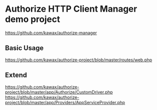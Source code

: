 # Authorize HTTP Client Manager demo project

https://github.com/kawax/authorize-manager

## Basic Usage
https://github.com/kawax/authorize-project/blob/master/routes/web.php

## Extend
https://github.com/kawax/authorize-project/blob/master/app/Authorize/CustomDriver.php
https://github.com/kawax/authorize-project/blob/master/app/Providers/AppServiceProvider.php
